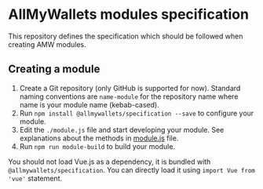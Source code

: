 # AllMyWallets modules specification

This repository defines the specification which should be followed when creating
AMW modules.

## Creating a module

1. Create a Git repository (only GitHub is supported for now). Standard naming
conventions are `name-module` for the repository name where name is your module name
(kebab-cased).
2. Run `npm install @allmywallets/specification --save` to configure your module.
3. Edit the `./module.js` file and start developing your module.
See explanations about the methods in [module.js](https://github.com/allmywallets/specification/blob/master/src/module.js) file.
4. Run `npm run module-build` to build your module.

You should not load Vue.js as a dependency, it is bundled with `@allmywallets/specification`. You
can directly load it using `import Vue from 'vue'` statement.
